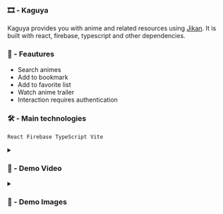 ###  🎞️ - Kaguya 

Kaguya provides you with anime and related resources using [Jikan](https://jikan.moe/). It is built with react, firebase, typescript and other dependencies.

### 🚀 - Feautures

- Search animes
- Add to bookmark
- Add to favorite list
- Watch anime trailer
- Interaction requires authentication
 

### 🛠️ - Main technologies 
`React` &nbsp;`Firebase` &nbsp;`TypeScript` &nbsp;`Vite` 


<details>
<summary><h3> 🎥 - Demo Video </h3></summary>
<video src="https://user-images.githubusercontent.com/71933266/200503346-51e23a70-79ec-4b0a-98ac-3822348d3d1e.mp4" controls="controls" style="max-width: 730px;">
</video>
</details>




<details>
<summary><h3> 📸 - Demo Images </h3></summary>

#
![kaguya1](https://user-images.githubusercontent.com/71933266/200499130-c1ed4145-648d-4375-b1be-44d389f7e1a3.png)

 
#

 ![kaguya2](https://user-images.githubusercontent.com/71933266/200499207-d92fe36e-2952-4b85-88f3-7cbf809a9b2f.png)

#

 ![kaguya4](https://user-images.githubusercontent.com/71933266/200499221-7d7d9f1a-4fb1-43b5-a178-84fe231043f8.png)

#
![kaguya5](https://user-images.githubusercontent.com/71933266/200499235-7939f19c-9525-4c34-abe5-d3725eeceb20.png)
 
#
![kaguya3](https://user-images.githubusercontent.com/71933266/200499266-4cc569c7-d66f-40ed-a032-bdbfae2abf7a.png)

 
#
![Screenshot from 2022-11-08 08-18-59](https://user-images.githubusercontent.com/71933266/200499443-39c514cc-1bc3-400a-964f-620867a309d9.png)

 
#

 ![kaguya7](https://user-images.githubusercontent.com/71933266/200499343-8284d27f-1c96-4763-a497-7a7559a5b36a.png)

#

 ![kaguya6](https://user-images.githubusercontent.com/71933266/200499533-3876e24c-ac33-4d72-9a4c-2e04ac6d8412.png)

 
</details>






 
